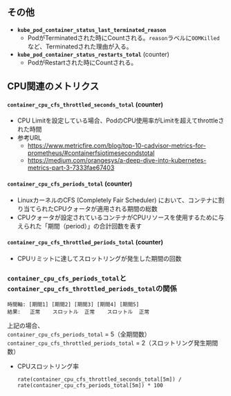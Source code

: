 ## その他
- **`kube_pod_container_status_last_terminated_reason`**
  - PodがTerminatedされた時にCountされる。`reason`ラベルに`OOMKilled`など、Terminatedされた理由が入る。
- **`kube_pod_container_status_restarts_total`** (counter)
  - PodがRestartされた時にCountされる。

## CPU関連のメトリクス
#### **`container_cpu_cfs_throttled_seconds_total`** (counter)
- CPU Limitを設定している場合、PodのCPU使用率がLimitを超えてthrottleされた時間
- 参考URL
  - https://www.metricfire.com/blog/top-10-cadvisor-metrics-for-prometheus/#containerfsiotimesecondstotal
  - https://medium.com/orangesys/a-deep-dive-into-kubernetes-metrics-part-3-7333fae67403

#### **`container_cpu_cfs_periods_total`** (counter)
- LinuxカーネルのCFS (Completely Fair Scheduler) において、コンテナに割り当てられたCPUクォータが適用される期間の総数
- CPUクォータが設定されているコンテナがCPUリソースを使用するために与えられた「期間（period）」の合計回数を表す

#### **`container_cpu_cfs_throttled_periods_total`** (counter)
- CPUリミットに達してスロットリングが発生した期間の回数

### `container_cpu_cfs_periods_total`と`container_cpu_cfs_throttled_periods_total`の関係  
```
時間軸: [期間1] [期間2] [期間3] [期間4] [期間5]
結果:   正常    スロットル  正常    スロットル  正常
```
上記の場合、  
`container_cpu_cfs_periods_total` = 5（全期間数）  
`container_cpu_cfs_throttled_periods_total` = 2（スロットリング発生期間数）

- CPUスロットリング率  
  ```
  rate(container_cpu_cfs_throttled_seconds_total[5m]) / rate(container_cpu_cfs_periods_total[5m]) * 100
  ```